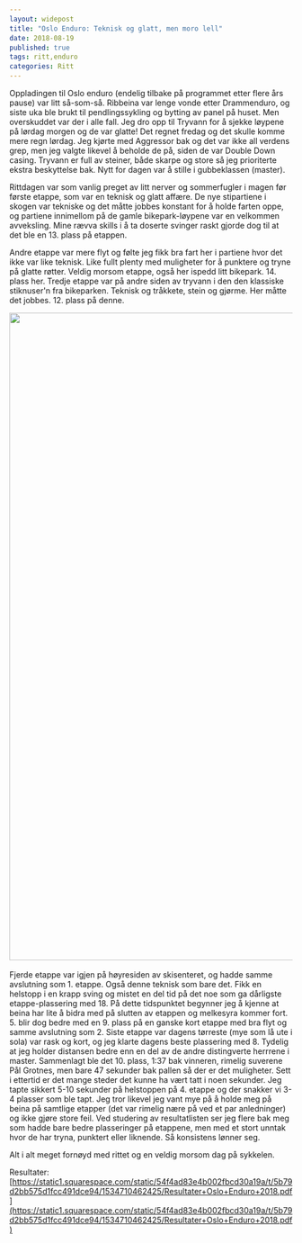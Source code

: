 ```yaml
---
layout: widepost
title: "Oslo Enduro: Teknisk og glatt, men moro lell"
date: 2018-08-19
published: true 
tags: ritt,enduro
categories: Ritt
---
```


Oppladingen til Oslo enduro (endelig tilbake på programmet etter flere års pause) var litt så-som-så. Ribbeina var lenge vonde etter Drammenduro, og siste uka ble brukt til pendlingssykling og bytting av panel på huset. Men overskuddet var der i alle fall. Jeg dro opp til Tryvann for å sjekke løypene på lørdag morgen og de var glatte! Det regnet fredag og det skulle komme mere regn lørdag. Jeg kjørte med Aggressor bak og det var ikke all verdens grep, men jeg valgte likevel å beholde de på, siden de var Double Down casing. Tryvann er full av steiner, både skarpe og store så jeg prioriterte ekstra beskyttelse bak. Nytt for dagen var å stille i gubbeklassen (master). 

Rittdagen var som vanlig preget av litt nerver og sommerfugler i magen før første etappe, som var en teknisk og glatt affære. De nye stipartiene i skogen var tekniske og det måtte jobbes konstant for å holde farten oppe, og partiene innimellom på de gamle bikepark-løypene var en velkommen avveksling. Mine rævva skills i å ta doserte svinger raskt gjorde dog til at det ble en 13. plass på etappen. 

Andre etappe var mere flyt og følte jeg fikk bra fart her i partiene hvor det ikke var like teknisk. Like fullt plenty med muligheter for å punktere og tryne på glatte røtter. Veldig morsom etappe, også her ispedd litt bikepark. 14. plass her. Tredje etappe var på andre siden av tryvann i den den klassiske stiknuser'n fra bikeparken. Teknisk og tråkkete, stein og gjørme. Her måtte det jobbes. 12. plass på denne. 

<p class="img"><img class="wide" src="/assets/oslo1.jpg" alt="" width="1000" height="1151" srcset="/assets/oslo1.jpg 2000w, /assets/oslo1.jpg 1000w"></p>

Fjerde etappe var igjen på høyresiden av skisenteret, og hadde samme avslutning som 1. etappe. Også denne teknisk som bare det. Fikk en helstopp i en krapp sving og mistet en del tid på det noe som ga dårligste etappe-plassering med 18. På dette tidspunktet begynner jeg å kjenne at beina har lite å bidra med på slutten av etappen og melkesyra kommer fort. 5. blir dog bedre med en 9. plass på en ganske kort etappe med bra flyt og samme avslutning som 2. Siste etappe var dagens tørreste (mye som lå ute i sola) var rask og kort, og jeg klarte dagens beste plassering med 8. Tydelig at jeg holder distansen bedre enn en del av de andre distingverte herrrene i master. Sammenlagt ble det 10. plass, 1:37 bak vinneren, rimelig suverene Pål Grotnes, men bare 47 sekunder bak pallen så der er det muligheter. Sett i ettertid er det mange steder det kunne ha vært tatt i noen sekunder. Jeg tapte sikkert 5-10 sekunder på helstoppen på 4. etappe og der snakker vi 3-4 plasser som ble tapt. Jeg tror likevel jeg vant mye på å holde meg på beina på samtlige etapper (det var rimelig nære på ved et par anledninger) og ikke gjøre store feil. Ved studering av resultatlisten ser jeg flere bak meg som hadde bare bedre plasseringer på etappene, men med et stort unntak hvor de har tryna, punktert eller liknende. Så konsistens lønner seg. 

Alt i alt meget fornøyd med rittet og en veldig morsom dag på sykkelen. 

Resultater: [https://static1.squarespace.com/static/54f4ad83e4b002fbcd30a19a/t/5b79d2bb575d1fcc491dce94/1534710462425/Resultater+Oslo+Enduro+2018.pdf](https://static1.squarespace.com/static/54f4ad83e4b002fbcd30a19a/t/5b79d2bb575d1fcc491dce94/1534710462425/Resultater+Oslo+Enduro+2018.pdf)
